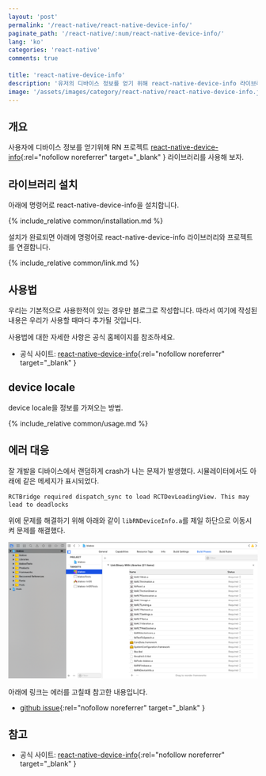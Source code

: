 ```yaml
---
layout: 'post'
permalink: '/react-native/react-native-device-info/'
paginate_path: '/react-native/:num/react-native-device-info/'
lang: 'ko'
categories: 'react-native'
comments: true

title: 'react-native-device-info'
description: '유저의 디바이스 정보를 얻기 위해 react-native-device-info 라이브러리를 사용해보자'
image: '/assets/images/category/react-native/react-native-device-info.jpg'
---
```



## 개요
사용자에 디바이스 정보를 얻기위해 RN 프로젝트 [react-native-device-info](https://github.com/rebeccahughes/react-native-device-info){:rel="nofollow noreferrer" target="_blank" } 라이브러리를 사용해 보자.

## 라이브러리 설치
아래에 명령어로 react-native-device-info을 설치합니다.

{% include_relative common/installation.md %}

설치가 완료되면 아래에 명령어로 react-native-device-info 라이브러리와 프로젝트를 연결합니다.

{% include_relative common/link.md %}

## 사용법
우리는 기본적으로 사용한적이 있는 경우만 블로그로 작성합니다. 따라서 여기에 작성된 내용은 우리가 사용할 때마다 추가될 것입니다.

사용법에 대한 자세한 사항은 공식 홈페이지를 참조하세요.
- 공식 사이트: [react-native-device-info](https://github.com/rebeccahughes/react-native-device-info){:rel="nofollow noreferrer" target="_blank" }

## device locale
device locale을 정보를 가져오는 방법.

{% include_relative common/usage.md %}


## 에러 대응
잘 개발을 디바이스에서 랜덤하게 crash가 나는 문제가 발생했다. 시뮬레이터에서도 아래에 같은 메세지가 표시되었다.

```
RCTBridge required dispatch_sync to load RCTDevLoadingView. This may lead to deadlocks
```

위에 문제를 해결하기 위해 아래와 같이 ```libRNDeviceInfo.a```를 제일 하단으로 이동시켜 문제를 해결했다.

![RCTBridge required dispatch_sync to load RCTDevLoadingView. error](/assets/images/category/react-native/react-native-device-info/error.png)

아래에 링크는 에러를 고칠때 참고한 내용입니다.

- [github issue](https://github.com/rebeccahughes/react-native-device-info/issues/260#issuecomment-366835600){:rel="nofollow noreferrer" target="_blank" }

## 참고
- 공식 사이트: [react-native-device-info](https://github.com/rebeccahughes/react-native-device-info){:rel="nofollow noreferrer" target="_blank" }